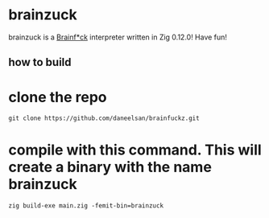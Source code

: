 # brainzuck

brainzuck is a [Brainf*ck](https://en.wikipedia.org/wiki/Brainfuck) interpreter written in Zig 0.12.0!
Have fun!

## how to build

# clone the repo

`git clone https://github.com/daneelsan/brainfuckz.git`

# compile with this command. This will create a binary with the name brainzuck

`zig build-exe main.zig -femit-bin=brainzuck`
